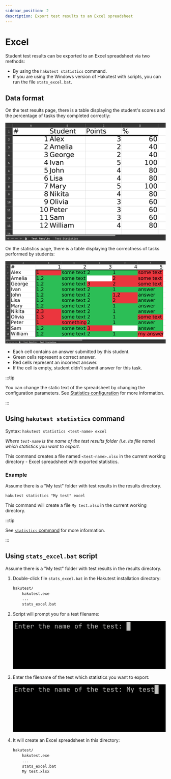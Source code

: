 ```yaml
---
sidebar_position: 2
description: Export test results to an Excel spreadsheet
---
```


# Excel

Student test results can be exported to an Excel spreadsheet via two methods:

-   By using the `hakutest statistics` command.
-   If you are using the Windows version of Hakutest with scripts, you can run the file `stats_excel.bat`.

## Data format

On the test results page, there is a table displaying the student's scores and the percentage of tasks they completed correctly:

![Excel test results example](./img/excel-results.png)

On the statistics page, there is a table displaying the correctness of tasks performed by students:

![Excel test statistics example](./img/excel-stats.png)

-   Each cell contains an answer submitted by this student.
-   Green cells represent a correct answer.
-   Red cells represent an incorrect answer.
-   If the cell is empty, student didn't submit answer for this task.

:::tip

You can change the static text of the spreadsheet by changing the configuration parameters. See [Statistics configuration](/docs/configuration/stats#excel) for more information.

:::

## Using `hakutest statistics` command

Syntax: `hakutest statistics <test-name> excel`

_Where `test-name` is the name of the test results folder (i.e. its file name) which statistics you want to export_.

This command creates a file named `<test-name>.xlsx` in the current working directory - Excel spreadsheet with exported statistics.

### Example

Assume there is a "My test" folder with test results in the results directory.

```shell title='Command'
hakutest statistics "My test" excel
```

This command will create a file `My test.xlsx` in the current working directory.

:::tip

See [`statistics` command](/docs/cli/statistics) for more information.

:::

## Using `stats_excel.bat` script

Assume there is a "My test" folder with test results in the results directory.

1. Double-click file `stats_excel.bat` in the Hakutest installation directory:

    ```txt {4} title='Directory structure'
    hakutest/
        hakutest.exe
        ...
        stats_excel.bat
    ```

2. Script will prompt you for a test filename:

    ![Script prompt](./img/script-stats-prompt-empty.png)

3. Enter the filename of the test which statistics you want to export:

    ![Script prompt with value entered](./img/script-stats-prompt-value.png)

4. It will create an Excel spreadsheet in this directory:

    ```txt {5} title='Directory structure'
    hakutest/
        hakutest.exe
        ...
        stats_excel.bat
        My test.xlsx
    ```
